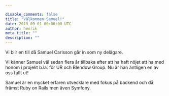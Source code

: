 ```yaml
---

disable_comments: false
title: "Välkommen Samuel!"
date: 2013-09-01 00:00:00 UTC
author: henrik
meta_title: ""
description: ""
---
```


<p>Vi blir en till då Samuel Carlsson går in som ny delägare.</p>
<p>Vi känner Samuel väl sedan flera år tillbaka efter att ha haft nöjet att ha med honom i projekt b.la. för UR och Blendow Group. Nu är han äntligen en av oss fullt ut!</p>

<p>Samuel är en mycket erfaren utvecklare med fokus på backend och då främst Ruby on Rails men även Symfony.</p>
